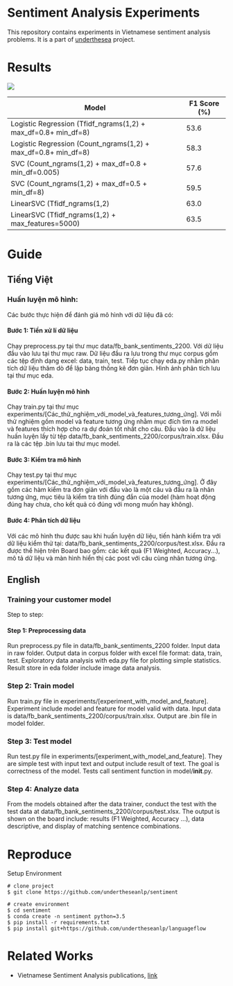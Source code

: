 # Sentiment Analysis Experiments

This repository contains experiments in Vietnamese sentiment analysis problems. It is a part of [underthesea](https://github.com/magizbox/underthesea) project.

# Results

![](https://img.shields.io/badge/F1-63.5-red.svg)

| Model                                                          | F1 Score (%) |
|----------------------------------------------------------------|--------------|
| Logistic Regression (Tfidf_ngrams(1,2) + max_df=0.8+ min_df=8) | 53.6         |
| Logistic Regression (Count_ngrams(1,2) + max_df=0.8+ min_df=8) | 58.3         |
| SVC (Count_ngrams(1,2) + max_df=0.8 + min_df=0.005)            | 57.6         |
| SVC (Count_ngrams(1,2) + max_df=0.5 + min_df=8)                | 59.5         |
| LinearSVC (Tfidf_ngrams(1,2)                                   | 63.0         |
| LinearSVC (Tfidf_ngrams(1,2) + max_features=5000)              | 63.5         |

# Guide

## Tiếng Việt
### Huấn luyện mô hình:

Các bước thực hiện để đánh giá mô hình với dữ liệu đã có:

#### Bước 1: Tiền xử lí dữ liệu

Chạy preprocess.py tại thư mục data/fb_bank_sentiments_2200. Với dữ liệu đầu vào lưu tại thư mục raw. Dữ liệu đầu ra lưu trong thư mục corpus gồm các tệp định dạng excel: data, train, test. Tiếp tục chạy eda.py nhằm phân tích dữ liệu thăm dò để lập bảng thống kê đơn giản. Hình ảnh phân tích lưu tại thư mục eda.

#### Bước 2: Huấn luyện mô hình
Chạy train.py tại thư mục experiments/[Các_thử_nghiệm_với_model_và_features_tương_ứng]. Với mỗi thử nghiệm gồm model và feature tương ứng nhằm mục đích tìm ra model và features thích hợp cho ra dự đoán tốt nhất cho câu. Đầu vào là dữ liệu huấn luyện lấy từ tệp data/fb_bank_sentiments_2200/corpus/train.xlsx. Đầu ra là các tệp .bin lưu tai thư mục model.

#### Bước 3: Kiểm tra mô hình
Chạy test.py tại thư mục experiments/[Các_thử_nghiệm_với_model_và_features_tương_ứng]. Ở đây gồm các hàm kiểm tra đơn giản với đầu vào là một câu và đầu ra là nhãn tương ứng, mục tiêu là kiểm tra tính đúng đắn của model (hàm hoạt động đúng hay chưa, cho kết quả có đúng với mong muốn hay không).

#### Bước 4: Phân tích dữ liệu
Với các mô hình thu được sau khi huấn luyện dữ liệu, tiến hành kiểm tra với dữ liệu kiểm thử tại: data/fb_bank_sentiments_2200/corpus/test.xlsx. Đầu ra được thể hiện trên Board bao gồm: các kết quả (F1 Weighted, Accuracy...), mô tả dữ liệu và màn hình hiển thị các post với câu cùng nhãn tương ứng.

## English
### Training your customer model
Step to step:
#### Step 1: Preprocessing data
Run preprocess.py file in data/fb_bank_sentiments_2200 folder. Input data in raw folder. Output data in corpus folder with excel file format: data, train, test. Exploratory data analysis with eda.py file for plotting simple statistics. Result store in eda folder include image data analysis.

### Step 2: Train model
Run train.py file in experiments/[experiment_with_model_and_feature]. Experiment include model and feature for model valid with data. Input data is data/fb_bank_sentiments_2200/corpus/train.xlsx. Output are .bin file in model folder.

### Step 3: Test model
Run test.py file in experiments/[experiment_with_model_and_feature]. They are simple test with input text and output include result of text. The goal is correctness of the model. Tests call sentiment function in model/__init__.py.

### Step 4: Analyze data
From the models obtained after the data trainer, conduct the test with the test data at data/fb_bank_sentiments_2200/corpus/test.xlsx. The output is shown on the board include: results (F1 Weighted, Accuracy ...), data descriptive, and display of matching sentence combinations.

# Reproduce

Setup Environment

```
# clone project
$ git clone https://github.com/undertheseanlp/sentiment

# create environment
$ cd sentiment
$ conda create -n sentiment python=3.5
$ pip install -r requirements.txt
$ pip install git+https://github.com/undertheseanlp/languageflow
```

# Related Works

* Vietnamese Sentiment Analysis publications, [link](https://github.com/magizbox/underthesea/wiki/Vietnamese-NLP-Publications#sentiment-analysis)
